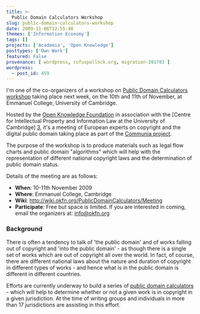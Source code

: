```yaml
---
title: >-
  Public Domain Calculators Workshop
slug: public-domain-calculators-workshop
date: 2009-11-06T12:55:48
themes: ['Information Economy']
tags: []
projects: ['Academia', 'Open Knowledge']
posttypes: ['Own Work']
featured: False
provenance: [ wordpress, rufuspollock.org, migration-201703 ]
wordpress:
  - post_id: 459
---
```


I'm one of the co-organizers of a workshop on [Public Domain Calculators workshop](http://blog.okfn.org/2009/10/07/public-domain-calculators-meeting-10-11th-november-2009/) taking place next week, on the 10th and 11th of November, at Emmanuel College, University of Cambridge.

Hosted by the [Open Knowledge Foundation][2] in association with the [Centre for Intellectual Property and Information Law at the University of Cambridge] [3], it's a meeting of European experts on copyright and the digital public domain taking place as part of the [Communia project][4].

The purpose of the workshop is to produce materials such as legal flow charts and public domain "algorithms" which will help with the representation of different national copyright laws and the determination of public domain status.

Details of the meeting are as follows:

  * **When**: 10-11th November 2009
  * **Where**: Emmanuel College, Cambridge
  * **Wiki**: http://wiki.okfn.org/PublicDomainCalculators/Meeting
  * **Participate**: Free but space is limited. If you are interested in coming, email the organizers at: info@okfn.org

[1]: http://wiki.okfn.org/PublicDomainCalculators
[2]: http://www.okfn.org/
[3]: http://www.cipil.law.cam.ac.uk/
[4]: http://communia-project.eu/

### Background

There is often a tendency to talk of 'the public domain' and of works falling out of copyright and 'into the public domain' - as though there is a single set of works which are out of copyright all over the world. In fact, of course, there are different national laws about the nature and duration of copyright in different types of works - and hence what is in the public domain is different in different countries.

Efforts are currently underway to build a series of [public domain calculators][1] - which will help to determine whether or not a given work is in copyright in a given jurisdiction. At the time of writing groups and individuals in more than 17 jurisdictions are assisting in this effort.


